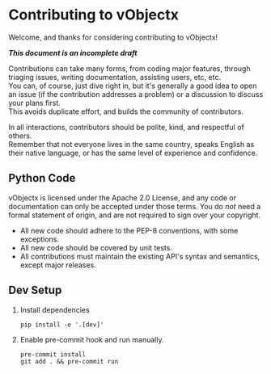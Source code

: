 Contributing to vObjectx
=======================

Welcome, and thanks for considering contributing to vObjectx!

**_This document is an incomplete draft_**

Contributions can take many forms, from coding major features, through triaging issues, writing documentation,
assisting users, etc, etc.  
You can, of course, just dive right in, but it's generally a good idea to open an issue
(if the contribution addresses a problem) or a discussion to discuss your plans first.  
This avoids duplicate effort, and builds the community of contributors.

In all interactions, contributors should be polite, kind, and respectful of others.  
Remember that not everyone lives in the same country, speaks English as their native language, or has the same level
of experience and confidence.

Python Code
-----------
vObjectx is licensed under the Apache 2.0 License, and any code or documentation can only be accepted under those
terms. You do _not_ need a formal statement of origin, and are not required to sign over your copyright.

- All new code should adhere to the PEP-8 conventions, with some exceptions.
- All new code should be covered by unit tests.
- All contributions must maintain the existing API's syntax and semantics, except major releases.

Dev Setup
-
1. Install dependencies
   ```
   pip install -e '.[dev]'
   ```
2. Enable pre-commit hook and run manually.
   ```
   pre-commit install
   git add . && pre-commit run
   ```
